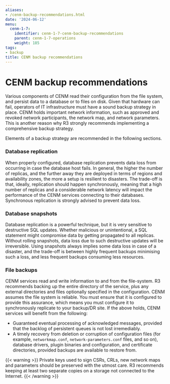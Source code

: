 ```yaml
---
aliases:
- /cenm-backup-recommendations.html
date: '2024-06-12'
menu:
  cenm-1-7:
    identifier: cenm-1-7-cenm-backup-recommendations
    parent: cenm-1-7-operations
    weight: 185
tags:
- backup
title: CENM backup recommendations
---
```


# CENM backup recommendations

Various components of CENM read their configuration from the file system, and persist data to a database or to files on disk.
Given that hardware can fail, operators of IT infrastructure must have a sound backup strategy in place. CENM holds important network information, such as approved and revoked network participants, the network map, and network parameters. This is another reason why R3 strongly recommends implementing a comprehensive backup strategy.

Elements of a backup strategy are recommended in the following sections.


### Database replication

When properly configured, database replication prevents data loss from occurring in case the database host fails.
In general, the higher the number of replicas, and the further away they are deployed in terms of regions and availability zones, the more a setup is resilient to disasters.
The trade-off is that, ideally, replication should happen synchronously, meaning that a high number of replicas and a considerable network latency will impact the performance of the CENM services connecting to their databases.
Synchronous replication is strongly advised to prevent data loss.


### Database snapshots

Database replication is a powerful technique, but it is very sensitive to destructive SQL updates. Whether malicious or unintentional, a SQL statement might compromise data by getting propagated to all replicas.
Without rolling snapshots, data loss due to such destructive updates will be irreversible.
Using snapshots always implies some data loss in case of a disaster, and the trade-off is between highly frequent backups minimising such a loss, and less frequent backups consuming less resources.


### File backups

CENM services read and write information to and from the file-system. R3 recommends backing up the entire directory of the service, plus any external directories and files optionally specified in the configuration.
CENM assumes the file system is reliable. You must ensure that it is configured to provide this assurance, which means you must configure it to synchronously replicate to your backup/DR site.
If the above holds, CENM services will benefit from the following:

* Guaranteed eventual processing of acknowledged messages, provided that the backlog of persistent queues is not lost irremediably.
* A timely recovery from deletion or corruption of configuration files (for example, `networkmap.conf`, `network-parameters.conf` files, and so on), database drivers, plugin binaries and configuration, and certificate directories, provided backups are available to restore from.

{{< warning >}}
Private keys used to sign CSRs, CRLs, new network maps and parameters should be preserved with the utmost care. R3 recommends keeping at least two separate copies on a storage not connected to the Internet.
{{< /warning >}}

